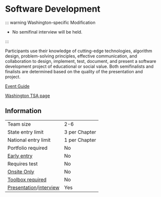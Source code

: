 # Software Development

::: warning Washington-specific Modification

- No semifinal interview will be held.

:::

Participants use their knowledge of cutting-edge technologies, algorithm design, problem-solving principles, effective communication, and collaboration to design, implement, test, document, and present a software development project of educational or social value. Both semifinalists and finalists are determined based on the quality of the presentation and project.

[Event Guide](https://lwsd.sharepoint.com/:b:/r/sites/GR-JHS-TechnologyStudentAssociation-SCA/Shared%20Documents/2024-25/Event%20Guides/HS%20-%20Software%20Development.pdf)

[Washington TSA page](https://www.washingtontsa.org/high-school-events/software-development)

## Information

|                                              |               |
| -------------------------------------------- | ------------- |
| Team size                                    | 2-6           |
| State entry limit                            | 3 per Chapter |
| National entry limit                         | 1 per Chapter |
| Portfolio required                           | No            |
| [Early entry](/#terms)                       | No            |
| Requires test                                | No            |
| [Onsite Only](/#terms)                       | No            |
| [Toolbox required](/#terms)                  | No            |
| [Presentation](/#terms)/[interview](/#terms) | Yes           |
